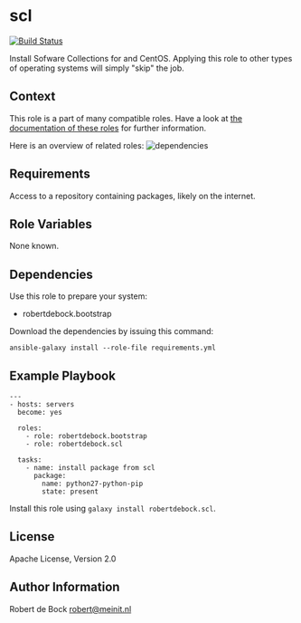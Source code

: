 scl
=========

[![Build Status](https://travis-ci.org/robertdebock/ansible-role-scl.svg?branch=master)](https://travis-ci.org/robertdebock/ansible-role-scl)

Install Sofware Collections for and CentOS.
Applying this role to other types of operating systems will simply "skip" the job.

Context
--------
This role is a part of many compatible roles. Have a look at [the documentation of these roles](https://robertdebock.nl/) for further information.

Here is an overview of related roles:
![dependencies](https://raw.githubusercontent.com/robertdebock/robertdebock.github.io/artifacts/scl.png "Dependency")

Requirements
------------

Access to a repository containing packages, likely on the internet.

Role Variables
--------------

None known.

Dependencies
------------

Use this role to prepare your system:

- robertdebock.bootstrap

Download the dependencies by issuing this command:
```
ansible-galaxy install --role-file requirements.yml
```

Example Playbook
----------------

```
---
- hosts: servers
  become: yes

  roles:
    - role: robertdebock.bootstrap
    - role: robertdebock.scl

  tasks:
    - name: install package from scl
      package:
        name: python27-python-pip
        state: present    
```

Install this role using `galaxy install robertdebock.scl`.

License
-------

Apache License, Version 2.0

Author Information
------------------

Robert de Bock <robert@meinit.nl>
